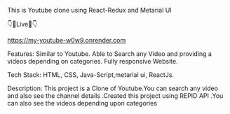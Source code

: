 This is Youtube clone using React-Redux and Metarial UI

👇🔴Live🔴👇

https://my-youtube-w0w9.onrender.com

Features:
Similar to Youtube.
Able to Search any Video and providing a videos depending on categories.
Fully responsive Website.

Tech Stack:   HTML, CSS, Java-Script,metarial ui,  ReactJs.

Description:  This project is a Clone of Youtube.You can search any video and also see the channel details .Created this project using REPID API .You can also see the videos depending upon categories 
